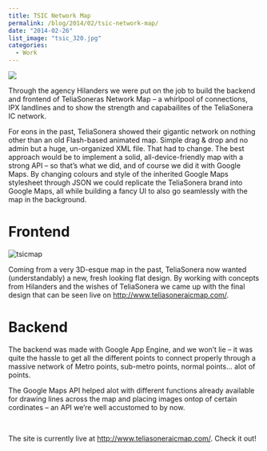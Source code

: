 ```yaml
---
title: TSIC Network Map
permalink: /blog/2014/02/tsic-network-map/
date: "2014-02-26"
list_image: "tsic_320.jpg"
categories:
  - Work
---
```

<img src="/img/blog/posts/2014/02/tsic2.jpg" >

Through the agency Hilanders we were put on the job to build the backend and frontend of TeliaSoneras Network Map &#8211; a whirlpool of connections, IPX landlines and to show the strength and capabailites of the TeliaSonera IC network.
<!--more-->

For eons in the past, TeliaSonera showed their gigantic network on nothing other than an old Flash-based animated map. Simple drag & drop and no admin but a huge, un-organized XML file. That had to change. The best approach would be to implement a solid, all-device-friendly map with a strong API &#8211; so that&#8217;s what we did, and of course we did it with Google Maps. By changing colours and style of the inherited Google Maps stylesheet through JSON we could replicate the TeliaSonera brand into Google Maps, all while building a fancy UI to also go seamlessly with the map in the background.

# Frontend

<img alt="tsicmap" src="/img/blog/posts/2014/02/tsicmap.png" />

Coming from a very 3D-esque map in the past, TeliaSonera now wanted (understandably) a new, fresh looking flat design. By working with concepts from Hilanders and the wishes of TeliaSonera we came up with the final design that can be seen live on <http://www.teliasoneraicmap.com/>.

# Backend

The backend was made with Google App Engine, and we won&#8217;t lie &#8211; it was quite the hassle to get all the different points to connect properly through a massive network of Metro points, sub-metro points, normal points&#8230; alot of points.

The Google Maps API helped alot with different functions already available for drawing lines across the map and placing images ontop of certain cordinates &#8211; an API we&#8217;re well accustomed to by now.

&nbsp;

The site is currently live at <http://www.teliasoneraicmap.com/>. Check it out!
